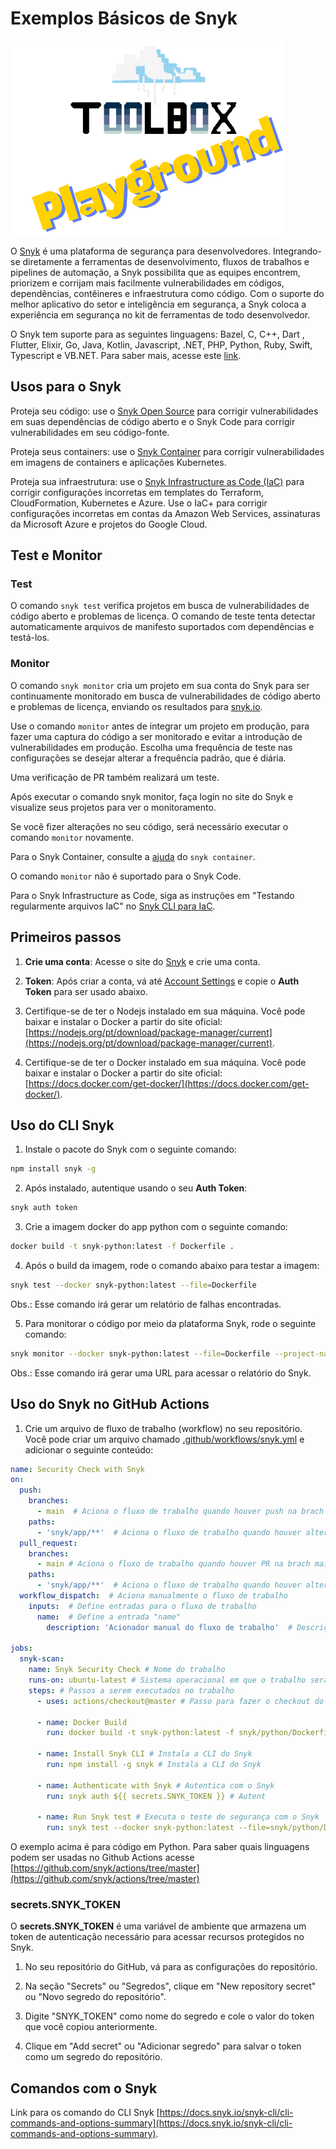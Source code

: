 # Exemplos Básicos de Snyk

![Toolbox Playground](../img/toolbox-playground.png)

O [Snyk](https://snyk.io/pt-BR/) é uma plataforma de segurança para desenvolvedores. Integrando-se diretamente a ferramentas de desenvolvimento, fluxos de trabalhos e pipelines de automação, a Snyk possibilita que as equipes encontrem, priorizem e corrijam mais facilmente vulnerabilidades em códigos, dependências, contêineres e infraestrutura como código. Com o suporte do melhor aplicativo do setor e inteligência em segurança, a Snyk coloca a experiência em segurança no kit de ferramentas de todo desenvolvedor.

O Snyk tem suporte para as seguintes linguagens: Bazel, C, C++, Dart , Flutter, Elixir, Go, Java, Kotlin, Javascript, .NET, PHP, Python, Ruby, Swift, Typescript e VB.NET. Para saber mais, acesse este [link](https://docs.snyk.io/supported-languages-package-managers-and-frameworks).

## Usos para o Snyk

Proteja seu código: use o [Snyk Open Source](https://docs.snyk.io/scan-using-snyk/snyk-open-source) para corrigir vulnerabilidades em suas dependências de código aberto e o Snyk Code para corrigir vulnerabilidades em seu código-fonte.

Proteja seus containers: use o [Snyk Container](https://docs.snyk.io/scan-using-snyk/snyk-container) para corrigir vulnerabilidades em imagens de containers e aplicações Kubernetes.

Proteja sua infraestrutura: use o [Snyk Infrastructure as Code (IaC)](https://docs.snyk.io/scan-using-snyk/snyk-iac/scan-your-iac-source-code) para corrigir configurações incorretas em templates do Terraform, CloudFormation, Kubernetes e Azure. Use o IaC+ para corrigir configurações incorretas em contas da Amazon Web Services, assinaturas da Microsoft Azure e projetos do Google Cloud.

## Test e Monitor

### Test

O comando `snyk test` verifica projetos em busca de vulnerabilidades de código aberto e problemas de licença. O comando de teste tenta detectar automaticamente arquivos de manifesto suportados com dependências e testá-los.

### Monitor

O comando `snyk monitor` cria um projeto em sua conta do Snyk para ser continuamente monitorado em busca de vulnerabilidades de código aberto e problemas de licença, enviando os resultados para [snyk.io](https://snyk.io/?_gl=1*9qped6*_gcl_au*MTg3NzEyNTA2MS4xNzIxODM5MzU3*_ga*MTcxMzQxOTgwNy4xNzIxODM5MzU3*_ga_X9SH3KP7B4*MTcyMTk5MzI5Ny43LjEuMTcyMTk5MzQ3Mi42MC4wLjA.).

Use o comando `monitor` antes de integrar um projeto em produção, para fazer uma captura do código a ser monitorado e evitar a introdução de vulnerabilidades em produção. Escolha uma frequência de teste nas configurações se desejar alterar a frequência padrão, que é diária.

Uma verificação de PR também realizará um teste.

Após executar o comando snyk monitor, faça login no site do Snyk e visualize seus projetos para ver o monitoramento.

Se você fizer alterações no seu código, será necessário executar o comando `monitor` novamente.

Para o Snyk Container, consulte a [ajuda](https://docs.snyk.io/snyk-cli/commands/container) do `snyk container`.

O comando `monitor` não é suportado para o Snyk Code.

Para o Snyk Infrastructure as Code, siga as instruções em "Testando regularmente arquivos IaC" no [Snyk CLI para IaC](https://docs.snyk.io/snyk-cli/scan-and-maintain-projects-using-the-cli/snyk-cli-for-iac).

## Primeiros passos

1. **Crie uma conta**: Acesse o site do [Snyk](https://app.snyk.io/signup) e crie uma conta.

2. **Token**: Após criar a conta, vá até [Account Settings](https://app.snyk.io/account) e copie o **Auth Token** para ser usado abaixo.

3. Certifique-se de ter o Nodejs instalado em sua máquina. Você pode baixar e instalar o Docker a partir do site oficial: [https://nodejs.org/pt/download/package-manager/current](https://nodejs.org/pt/download/package-manager/current).

4. Certifique-se de ter o Docker instalado em sua máquina. Você pode baixar e instalar o Docker a partir do site oficial: [https://docs.docker.com/get-docker/](https://docs.docker.com/get-docker/).

## Uso do CLI Snyk

1. Instale o pacote do Snyk com o seguinte comando:

```bash
npm install snyk -g
```

2. Após instalado, autentique usando o seu **Auth Token**:

```bash
snyk auth token
```

3. Crie a imagem docker do app python com o seguinte comando:

```bash
docker build -t snyk-python:latest -f Dockerfile .
```

4. Após o build da imagem, rode o comando abaixo para testar a imagem:

```bash
snyk test --docker snyk-python:latest --file=Dockerfile

```
Obs.: Esse comando irá gerar um relatório de falhas encontradas.

5. Para monitorar o código por meio da plataforma Snyk, rode o seguinte comando: 

```bash
snyk monitor --docker snyk-python:latest --file=Dockerfile --project-name=snyk-python
```
Obs.: Esse comando irá gerar uma URL para acessar o relatório do Snyk.

## Uso do Snyk no GitHub Actions

1. Crie um arquivo de fluxo de trabalho (workflow) no seu repositório. Você pode criar um arquivo chamado [.github/workflows/snyk.yml](../.github/workflows/snyk.yaml) e adicionar o seguinte conteúdo:

```yaml
name: Security Check with Snyk
on:
  push:
    branches:
      - main  # Aciona o fluxo de trabalho quando houver push na brach main
    paths:
      - 'snyk/app/**'  # Aciona o fluxo de trabalho quando houver alterações no diretório 'snyk/app'
  pull_request:
    branches:
      - main # Aciona o fluxo de trabalho quando houver PR na brach main
    paths:
      - 'snyk/app/**'  # Aciona o fluxo de trabalho quando houver alterações no diretório 'snyk/app'
  workflow_dispatch:  # Aciona manualmente o fluxo de trabalho
    inputs:  # Define entradas para o fluxo de trabalho
      name:  # Define a entrada "name"
        description: 'Acionador manual do fluxo de trabalho'  # Descrição da entrada

jobs:
  snyk-scan:
    name: Snyk Security Check # Nome do trabalho
    runs-on: ubuntu-latest # Sistema operacional em que o trabalho será executado (no caso, Ubuntu)
    steps: # Passos a serem executados no trabalho
      - uses: actions/checkout@master # Passo para fazer o checkout do repositório

      - name: Docker Build
        run: docker build -t snyk-python:latest -f snyk/python/Dockerfile snyk/python # Constrói a imagem Docker

      - name: Install Snyk CLI # Instala a CLI do Snyk
        run: npm install -g snyk # Instala a CLI do Snyk

      - name: Authenticate with Snyk # Autentica com o Snyk
        run: snyk auth ${{ secrets.SNYK_TOKEN }} # Autent
      
      - name: Run Snyk test # Executa o teste de segurança com o Snyk
        run: snyk test --docker snyk-python:latest --file=snyk/python/Dockerfile --project-name=snyk-python

```

O exemplo acima é para código em Python. Para saber quais linguagens podem ser usadas no Github Actions acesse [https://github.com/snyk/actions/tree/master](https://github.com/snyk/actions/tree/master)

### secrets.SNYK_TOKEN

O **secrets.SNYK_TOKEN** é uma variável de ambiente que armazena um token de autenticação necessário para acessar recursos protegidos no Snyk.

1. No seu repositório do GitHub, vá para as configurações do repositório.

2. Na seção "Secrets" ou "Segredos", clique em "New repository secret" ou "Novo segredo do repositório".

3. Digite "SNYK_TOKEN" como nome do segredo e cole o valor do token que você copiou anteriormente.

4. Clique em "Add secret" ou "Adicionar segredo" para salvar o token como um segredo do repositório.

## Comandos com o Snyk

Link para os comando do CLI Snyk [https://docs.snyk.io/snyk-cli/cli-commands-and-options-summary](https://docs.snyk.io/snyk-cli/cli-commands-and-options-summary).